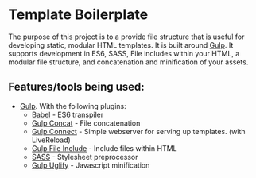# Template Boilerplate

The purpose of this project is to a provide file structure that is useful for developing static, modular HTML templates. It is built around [Gulp](http://gulpjs.com/). It supports development in ES6, SASS, File includes within your HTML, a modular file structure, and concatenation and minification of your assets.

## Features/tools being used:

- [Gulp](http://gulpjs.com/). With the following plugins:
	- [Babel](https://babeljs.io/) - ES6 transpiler
	- [Gulp Concat](https://www.npmjs.com/package/gulp-concat) - File concatenation
	- [Gulp Connect](https://www.npmjs.com/package/gulp-connect) - Simple webserver for serving up templates. (with LiveReload)
	- [Gulp File Include](https://www.npmjs.com/package/gulp-file-include) - Include files within HTML
    - [SASS](http://sass-lang.com/) - Stylesheet preprocessor
    - [Gulp Uglify](https://www.npmjs.com/package/gulp-uglify) - Javascript minification
